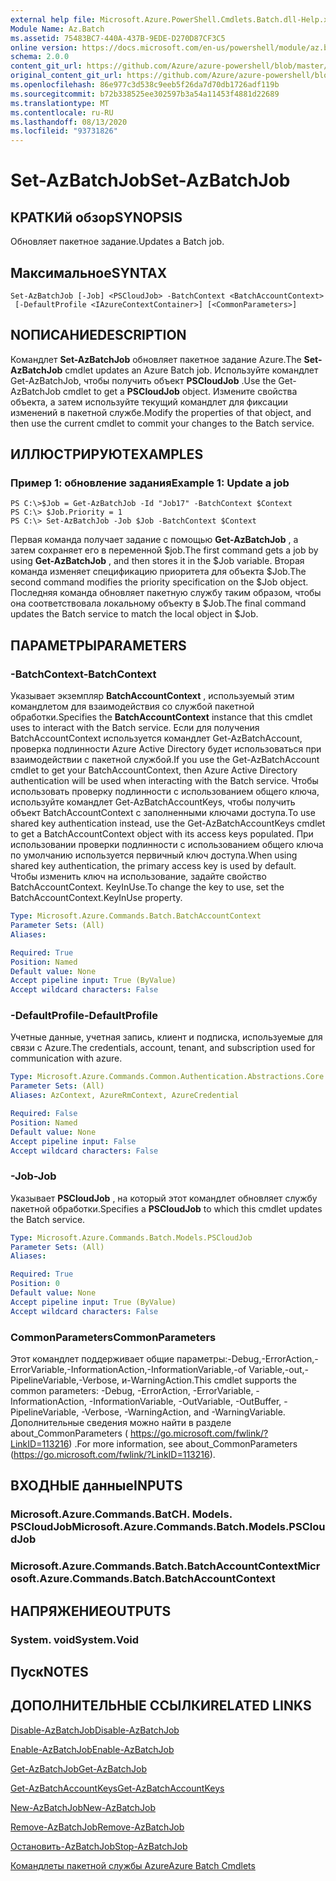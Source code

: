 ```yaml
---
external help file: Microsoft.Azure.PowerShell.Cmdlets.Batch.dll-Help.xml
Module Name: Az.Batch
ms.assetid: 75483BC7-440A-437B-9EDE-D270D87CF3C5
online version: https://docs.microsoft.com/en-us/powershell/module/az.batch/set-azbatchjob
schema: 2.0.0
content_git_url: https://github.com/Azure/azure-powershell/blob/master/src/Batch/Batch/help/Set-AzBatchJob.md
original_content_git_url: https://github.com/Azure/azure-powershell/blob/master/src/Batch/Batch/help/Set-AzBatchJob.md
ms.openlocfilehash: 86e977c3d538c9eeb5f26da7d70db1726adf119b
ms.sourcegitcommit: b72b338525ee302597b3a54a11453f4881d22689
ms.translationtype: MT
ms.contentlocale: ru-RU
ms.lasthandoff: 08/13/2020
ms.locfileid: "93731826"
---
```

# <span data-ttu-id="2514c-101">Set-AzBatchJob</span><span class="sxs-lookup"><span data-stu-id="2514c-101">Set-AzBatchJob</span></span>

## <span data-ttu-id="2514c-102">КРАТКИй обзор</span><span class="sxs-lookup"><span data-stu-id="2514c-102">SYNOPSIS</span></span>
<span data-ttu-id="2514c-103">Обновляет пакетное задание.</span><span class="sxs-lookup"><span data-stu-id="2514c-103">Updates a Batch job.</span></span>

## <span data-ttu-id="2514c-104">Максимальное</span><span class="sxs-lookup"><span data-stu-id="2514c-104">SYNTAX</span></span>

```
Set-AzBatchJob [-Job] <PSCloudJob> -BatchContext <BatchAccountContext>
 [-DefaultProfile <IAzureContextContainer>] [<CommonParameters>]
```

## <span data-ttu-id="2514c-105">NОПИСАНИЕ</span><span class="sxs-lookup"><span data-stu-id="2514c-105">DESCRIPTION</span></span>
<span data-ttu-id="2514c-106">Командлет **Set-AzBatchJob** обновляет пакетное задание Azure.</span><span class="sxs-lookup"><span data-stu-id="2514c-106">The **Set-AzBatchJob** cmdlet updates an Azure Batch job.</span></span>
<span data-ttu-id="2514c-107">Используйте командлет Get-AzBatchJob, чтобы получить объект **PSCloudJob** .</span><span class="sxs-lookup"><span data-stu-id="2514c-107">Use the Get-AzBatchJob cmdlet to get a **PSCloudJob** object.</span></span>
<span data-ttu-id="2514c-108">Измените свойства объекта, а затем используйте текущий командлет для фиксации изменений в пакетной службе.</span><span class="sxs-lookup"><span data-stu-id="2514c-108">Modify the properties of that object, and then use the current cmdlet to commit your changes to the Batch service.</span></span>

## <span data-ttu-id="2514c-109">ИЛЛЮСТРИРУЮТ</span><span class="sxs-lookup"><span data-stu-id="2514c-109">EXAMPLES</span></span>

### <span data-ttu-id="2514c-110">Пример 1: обновление задания</span><span class="sxs-lookup"><span data-stu-id="2514c-110">Example 1: Update a job</span></span>
```
PS C:\>$Job = Get-AzBatchJob -Id "Job17" -BatchContext $Context
PS C:\> $Job.Priority = 1
PS C:\> Set-AzBatchJob -Job $Job -BatchContext $Context
```

<span data-ttu-id="2514c-111">Первая команда получает задание с помощью **Get-AzBatchJob** , а затем сохраняет его в переменной $job.</span><span class="sxs-lookup"><span data-stu-id="2514c-111">The first command gets a job by using **Get-AzBatchJob** , and then stores it in the $Job variable.</span></span>
<span data-ttu-id="2514c-112">Вторая команда изменяет спецификацию приоритета для объекта $Job.</span><span class="sxs-lookup"><span data-stu-id="2514c-112">The second command modifies the priority specification on the $Job object.</span></span>
<span data-ttu-id="2514c-113">Последняя команда обновляет пакетную службу таким образом, чтобы она соответствовала локальному объекту в $Job.</span><span class="sxs-lookup"><span data-stu-id="2514c-113">The final command updates the Batch service to match the local object in $Job.</span></span>

## <span data-ttu-id="2514c-114">ПАРАМЕТРЫ</span><span class="sxs-lookup"><span data-stu-id="2514c-114">PARAMETERS</span></span>

### <span data-ttu-id="2514c-115">-BatchContext</span><span class="sxs-lookup"><span data-stu-id="2514c-115">-BatchContext</span></span>
<span data-ttu-id="2514c-116">Указывает экземпляр **BatchAccountContext** , используемый этим командлетом для взаимодействия со службой пакетной обработки.</span><span class="sxs-lookup"><span data-stu-id="2514c-116">Specifies the **BatchAccountContext** instance that this cmdlet uses to interact with the Batch service.</span></span>
<span data-ttu-id="2514c-117">Если для получения BatchAccountContext используется командлет Get-AzBatchAccount, проверка подлинности Azure Active Directory будет использоваться при взаимодействии с пакетной службой.</span><span class="sxs-lookup"><span data-stu-id="2514c-117">If you use the Get-AzBatchAccount cmdlet to get your BatchAccountContext, then Azure Active Directory authentication will be used when interacting with the Batch service.</span></span> <span data-ttu-id="2514c-118">Чтобы использовать проверку подлинности с использованием общего ключа, используйте командлет Get-AzBatchAccountKeys, чтобы получить объект BatchAccountContext с заполненными ключами доступа.</span><span class="sxs-lookup"><span data-stu-id="2514c-118">To use shared key authentication instead, use the Get-AzBatchAccountKeys cmdlet to get a BatchAccountContext object with its access keys populated.</span></span> <span data-ttu-id="2514c-119">При использовании проверки подлинности с использованием общего ключа по умолчанию используется первичный ключ доступа.</span><span class="sxs-lookup"><span data-stu-id="2514c-119">When using shared key authentication, the primary access key is used by default.</span></span> <span data-ttu-id="2514c-120">Чтобы изменить ключ на использование, задайте свойство BatchAccountContext. KeyInUse.</span><span class="sxs-lookup"><span data-stu-id="2514c-120">To change the key to use, set the BatchAccountContext.KeyInUse property.</span></span>

```yaml
Type: Microsoft.Azure.Commands.Batch.BatchAccountContext
Parameter Sets: (All)
Aliases:

Required: True
Position: Named
Default value: None
Accept pipeline input: True (ByValue)
Accept wildcard characters: False
```

### <span data-ttu-id="2514c-121">-DefaultProfile</span><span class="sxs-lookup"><span data-stu-id="2514c-121">-DefaultProfile</span></span>
<span data-ttu-id="2514c-122">Учетные данные, учетная запись, клиент и подписка, используемые для связи с Azure.</span><span class="sxs-lookup"><span data-stu-id="2514c-122">The credentials, account, tenant, and subscription used for communication with azure.</span></span>

```yaml
Type: Microsoft.Azure.Commands.Common.Authentication.Abstractions.Core.IAzureContextContainer
Parameter Sets: (All)
Aliases: AzContext, AzureRmContext, AzureCredential

Required: False
Position: Named
Default value: None
Accept pipeline input: False
Accept wildcard characters: False
```

### <span data-ttu-id="2514c-123">-Job</span><span class="sxs-lookup"><span data-stu-id="2514c-123">-Job</span></span>
<span data-ttu-id="2514c-124">Указывает **PSCloudJob** , на который этот командлет обновляет службу пакетной обработки.</span><span class="sxs-lookup"><span data-stu-id="2514c-124">Specifies a **PSCloudJob** to which this cmdlet updates the Batch service.</span></span>

```yaml
Type: Microsoft.Azure.Commands.Batch.Models.PSCloudJob
Parameter Sets: (All)
Aliases:

Required: True
Position: 0
Default value: None
Accept pipeline input: True (ByValue)
Accept wildcard characters: False
```

### <span data-ttu-id="2514c-125">CommonParameters</span><span class="sxs-lookup"><span data-stu-id="2514c-125">CommonParameters</span></span>
<span data-ttu-id="2514c-126">Этот командлет поддерживает общие параметры:-Debug,-ErrorAction,-ErrorVariable,-InformationAction,-InformationVariable,-of Variable,-out,-PipelineVariable,-Verbose, и-WarningAction.</span><span class="sxs-lookup"><span data-stu-id="2514c-126">This cmdlet supports the common parameters: -Debug, -ErrorAction, -ErrorVariable, -InformationAction, -InformationVariable, -OutVariable, -OutBuffer, -PipelineVariable, -Verbose, -WarningAction, and -WarningVariable.</span></span> <span data-ttu-id="2514c-127">Дополнительные сведения можно найти в разделе about_CommonParameters ( https://go.microsoft.com/fwlink/?LinkID=113216) .</span><span class="sxs-lookup"><span data-stu-id="2514c-127">For more information, see about_CommonParameters (https://go.microsoft.com/fwlink/?LinkID=113216).</span></span>

## <span data-ttu-id="2514c-128">ВХОДНЫЕ данные</span><span class="sxs-lookup"><span data-stu-id="2514c-128">INPUTS</span></span>

### <span data-ttu-id="2514c-129">Microsoft.Azure.Commands.BatCH. Models. PSCloudJob</span><span class="sxs-lookup"><span data-stu-id="2514c-129">Microsoft.Azure.Commands.Batch.Models.PSCloudJob</span></span>

### <span data-ttu-id="2514c-130">Microsoft.Azure.Commands.Batch.BatchAccountContext</span><span class="sxs-lookup"><span data-stu-id="2514c-130">Microsoft.Azure.Commands.Batch.BatchAccountContext</span></span>

## <span data-ttu-id="2514c-131">НАПРЯЖЕНИЕ</span><span class="sxs-lookup"><span data-stu-id="2514c-131">OUTPUTS</span></span>

### <span data-ttu-id="2514c-132">System. void</span><span class="sxs-lookup"><span data-stu-id="2514c-132">System.Void</span></span>

## <span data-ttu-id="2514c-133">Пуск</span><span class="sxs-lookup"><span data-stu-id="2514c-133">NOTES</span></span>

## <span data-ttu-id="2514c-134">ДОПОЛНИТЕЛЬНЫЕ ССЫЛКИ</span><span class="sxs-lookup"><span data-stu-id="2514c-134">RELATED LINKS</span></span>

[<span data-ttu-id="2514c-135">Disable-AzBatchJob</span><span class="sxs-lookup"><span data-stu-id="2514c-135">Disable-AzBatchJob</span></span>](./Disable-AzBatchJob.md)

[<span data-ttu-id="2514c-136">Enable-AzBatchJob</span><span class="sxs-lookup"><span data-stu-id="2514c-136">Enable-AzBatchJob</span></span>](./Enable-AzBatchJob.md)

[<span data-ttu-id="2514c-137">Get-AzBatchJob</span><span class="sxs-lookup"><span data-stu-id="2514c-137">Get-AzBatchJob</span></span>](./Get-AzBatchJob.md)

[<span data-ttu-id="2514c-138">Get-AzBatchAccountKeys</span><span class="sxs-lookup"><span data-stu-id="2514c-138">Get-AzBatchAccountKeys</span></span>](./Get-AzBatchAccountKey.md)

[<span data-ttu-id="2514c-139">New-AzBatchJob</span><span class="sxs-lookup"><span data-stu-id="2514c-139">New-AzBatchJob</span></span>](./New-AzBatchJob.md)

[<span data-ttu-id="2514c-140">Remove-AzBatchJob</span><span class="sxs-lookup"><span data-stu-id="2514c-140">Remove-AzBatchJob</span></span>](./Remove-AzBatchJob.md)

[<span data-ttu-id="2514c-141">Остановить-AzBatchJob</span><span class="sxs-lookup"><span data-stu-id="2514c-141">Stop-AzBatchJob</span></span>](./Stop-AzBatchJob.md)

[<span data-ttu-id="2514c-142">Командлеты пакетной службы Azure</span><span class="sxs-lookup"><span data-stu-id="2514c-142">Azure Batch Cmdlets</span></span>](/powershell/module/az.batch)


